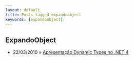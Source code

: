 ```yaml
---
layout: default
title: Posts tagged expandoobject
keywords: [expandoobject]
---
```

<h2 class="category">ExpandoObject</h2>
<ul class="posts">
<li>
<p>
<span class="date">22/03/2010</span> &raquo;
<a href="/blog/apresentacao-dynamic-types-no-net-4">Apresentação Dynamic Types no .NET 4</a>
</p>
</li>
</ul>
